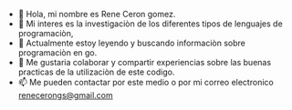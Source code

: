 - 👋 Hola, mi nombre es Rene Ceron gomez.
- 👀 Mi interes es la investigaciòn de los diferentes tipos de lenguajes de programaciòn,
- 🌱 Actualmente estoy leyendo y buscando informaciòn sobre programaciòn en go.
- 💞️ Me gustaria colaborar y compartir experiencias sobre las buenas practicas de la utilizaciòn de este codigo.
- 📫 Me pueden contactar por este medio o por mi correo electronico renecerongs@gmail.com

<!---
renec/renec is a ✨ special ✨ repository because its `README.md` (this file) appears on your GitHub profile.
You can click the Preview link to take a look at your changes.
--->
